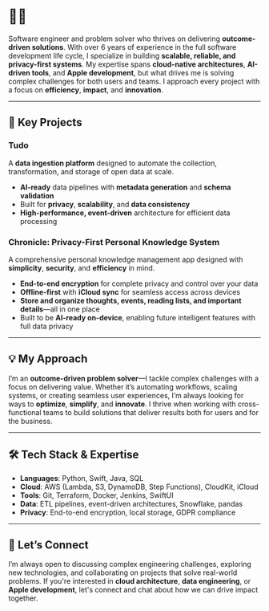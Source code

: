 # 👋🏽

Software engineer and problem solver who thrives on delivering **outcome-driven solutions**. With over 6 years of experience in the full software development life cycle, I specialize in building **scalable, reliable, and privacy-first systems**. My expertise spans **cloud-native architectures**, **AI-driven tools**, and **Apple development**, but what drives me is solving complex challenges for both users and teams. I approach every project with a focus on **efficiency**, **impact**, and **innovation**.

---

## 🚀 Key Projects

### **Tudo**

A **data ingestion platform** designed to automate the collection, transformation, and storage of open data at scale.  
- **AI-ready** data pipelines with **metadata generation** and **schema validation**  
- Built for **privacy**, **scalability**, and **data consistency**  
- **High-performance, event-driven** architecture for efficient data processing  

### **Chronicle: Privacy-First Personal Knowledge System**

A comprehensive personal knowledge management app designed with **simplicity**, **security**, and **efficiency** in mind.  
- **End-to-end encryption** for complete privacy and control over your data  
- **Offline-first** with **iCloud sync** for seamless access across devices  
- **Store and organize thoughts, events, reading lists, and important details**—all in one place  
- Built to be **AI-ready on-device**, enabling future intelligent features with full data privacy  

---

## 💡 My Approach

I’m an **outcome-driven problem solver**—I tackle complex challenges with a focus on delivering value. Whether it’s automating workflows, scaling systems, or creating seamless user experiences, I’m always looking for ways to **optimize**, **simplify**, and **innovate**. I thrive when working with cross-functional teams to build solutions that deliver results both for users and for the business.

---

## 🛠️ Tech Stack & Expertise

- **Languages**: Python, Swift, Java, SQL  
- **Cloud**: AWS (Lambda, S3, DynamoDB, Step Functions), CloudKit, iCloud  
- **Tools**: Git, Terraform, Docker, Jenkins, SwiftUI  
- **Data**: ETL pipelines, event-driven architectures, Snowflake, pandas  
- **Privacy**: End-to-end encryption, local storage, GDPR compliance

---

## 🤝 Let’s Connect

I’m always open to discussing complex engineering challenges, exploring new technologies, and collaborating on projects that solve real-world problems. If you're interested in **cloud architecture**, **data engineering**, or **Apple development**, let's connect and chat about how we can drive impact together.
